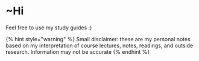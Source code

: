 # ~Hi

Feel free to use my study guides :\) 

{% hint style="warning" %}
Small disclaimer: these are my personal notes based on my interpretation of course lectures, notes, readings, and outside research. Information may not be accurate
{% endhint %}



